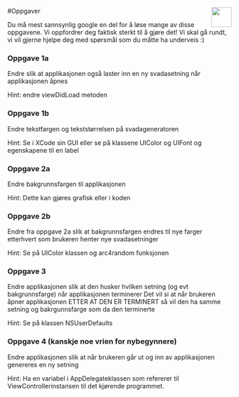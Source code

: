 #Oppgaver <img align="right" src="http://www.applitude.no/static/img/banner.svg" height="45"></div>

Du må mest sannsynlig google en del for å løse mange av disse oppgavene. Vi oppfordrer deg faktisk sterkt til å gjøre det! Vi skal gå rundt, vi vil gjerne hjelpe deg med spørsmål som du måtte ha underveis :)

### Oppgave 1a

Endre slik at applikasjonen også laster inn en ny svadasetning når applikasjonen åpnes

Hint: endre viewDidLoad metoden

### Oppgave 1b

Endre tekstfargen og tekststørrelsen på svadageneratoren

Hint: Se i XCode sin GUI eller se på klassene UIColor og UIFont og egenskapene til en label

### Oppgave 2a

Endre bakgrunnsfargen til applikasjonen

Hint: Dette kan gjøres grafisk eller i koden

### Oppgave 2b

Endre fra oppgave 2a slik at bakgrunnsfargen endres til nye farger etterhvert som brukeren henter nye svadasetninger

Hint: Se på UIColor klassen og arc4random funksjonen

### Oppgave 3

Endre applikasjonen slik at den husker hvilken setning (og evt bakgrunnsfarge) når applikasjonen terminerer
Det vil si at når brukeren åpner applikasjonen ETTER AT DEN ER TERMINERT så vil den ha samme setning og bakrgunnsfarge som da den terminerte

Hint: Se på klassen NSUserDefaults

### Oppgave 4 (kanskje noe vrien for nybegynnere)

Endre applikasjonen slik at når brukeren går ut og inn av applikasjonen genereres en ny setning

Hint: Ha en variabel i AppDelegateklassen som refererer til ViewControllerinstansen til det kjørende programmet.

